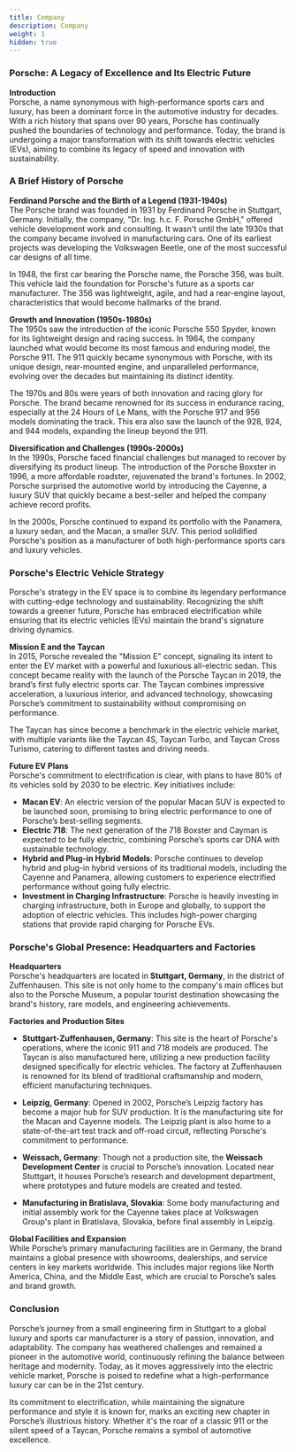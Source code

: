 ```yaml
---
title: Company
description: Company
weight: 1
hidden: true
---
```


### Porsche: A Legacy of Excellence and Its Electric Future

**Introduction**  
Porsche, a name synonymous with high-performance sports cars and luxury, has been a dominant force in the automotive industry for decades. With a rich history that spans over 90 years, Porsche has continually pushed the boundaries of technology and performance. Today, the brand is undergoing a major transformation with its shift towards electric vehicles (EVs), aiming to combine its legacy of speed and innovation with sustainability.

### A Brief History of Porsche

**Ferdinand Porsche and the Birth of a Legend (1931-1940s)**  
The Porsche brand was founded in 1931 by Ferdinand Porsche in Stuttgart, Germany. Initially, the company, "Dr. Ing. h.c. F. Porsche GmbH," offered vehicle development work and consulting. It wasn't until the late 1930s that the company became involved in manufacturing cars. One of its earliest projects was developing the Volkswagen Beetle, one of the most successful car designs of all time.

In 1948, the first car bearing the Porsche name, the Porsche 356, was built. This vehicle laid the foundation for Porsche's future as a sports car manufacturer. The 356 was lightweight, agile, and had a rear-engine layout, characteristics that would become hallmarks of the brand.

**Growth and Innovation (1950s-1980s)**  
The 1950s saw the introduction of the iconic Porsche 550 Spyder, known for its lightweight design and racing success. In 1964, the company launched what would become its most famous and enduring model, the Porsche 911. The 911 quickly became synonymous with Porsche, with its unique design, rear-mounted engine, and unparalleled performance, evolving over the decades but maintaining its distinct identity.

The 1970s and 80s were years of both innovation and racing glory for Porsche. The brand became renowned for its success in endurance racing, especially at the 24 Hours of Le Mans, with the Porsche 917 and 956 models dominating the track. This era also saw the launch of the 928, 924, and 944 models, expanding the lineup beyond the 911.

**Diversification and Challenges (1990s-2000s)**  
In the 1990s, Porsche faced financial challenges but managed to recover by diversifying its product lineup. The introduction of the Porsche Boxster in 1996, a more affordable roadster, rejuvenated the brand's fortunes. In 2002, Porsche surprised the automotive world by introducing the Cayenne, a luxury SUV that quickly became a best-seller and helped the company achieve record profits.

In the 2000s, Porsche continued to expand its portfolio with the Panamera, a luxury sedan, and the Macan, a smaller SUV. This period solidified Porsche's position as a manufacturer of both high-performance sports cars and luxury vehicles.

### Porsche's Electric Vehicle Strategy

Porsche's strategy in the EV space is to combine its legendary performance with cutting-edge technology and sustainability. Recognizing the shift towards a greener future, Porsche has embraced electrification while ensuring that its electric vehicles (EVs) maintain the brand's signature driving dynamics.

**Mission E and the Taycan**  
In 2015, Porsche revealed the "Mission E" concept, signaling its intent to enter the EV market with a powerful and luxurious all-electric sedan. This concept became reality with the launch of the Porsche Taycan in 2019, the brand’s first fully electric sports car. The Taycan combines impressive acceleration, a luxurious interior, and advanced technology, showcasing Porsche’s commitment to sustainability without compromising on performance.

The Taycan has since become a benchmark in the electric vehicle market, with multiple variants like the Taycan 4S, Taycan Turbo, and Taycan Cross Turismo, catering to different tastes and driving needs.

**Future EV Plans**  
Porsche's commitment to electrification is clear, with plans to have 80% of its vehicles sold by 2030 to be electric. Key initiatives include:

- **Macan EV**: An electric version of the popular Macan SUV is expected to be launched soon, promising to bring electric performance to one of Porsche’s best-selling segments.
- **Electric 718**: The next generation of the 718 Boxster and Cayman is expected to be fully electric, combining Porsche’s sports car DNA with sustainable technology.
- **Hybrid and Plug-in Hybrid Models**: Porsche continues to develop hybrid and plug-in hybrid versions of its traditional models, including the Cayenne and Panamera, allowing customers to experience electrified performance without going fully electric.
- **Investment in Charging Infrastructure**: Porsche is heavily investing in charging infrastructure, both in Europe and globally, to support the adoption of electric vehicles. This includes high-power charging stations that provide rapid charging for Porsche EVs.

### Porsche's Global Presence: Headquarters and Factories

**Headquarters**  
Porsche's headquarters are located in **Stuttgart, Germany**, in the district of Zuffenhausen. This site is not only home to the company's main offices but also to the Porsche Museum, a popular tourist destination showcasing the brand's history, rare models, and engineering achievements.

**Factories and Production Sites**  

- **Stuttgart-Zuffenhausen, Germany**: This site is the heart of Porsche's operations, where the iconic 911 and 718 models are produced. The Taycan is also manufactured here, utilizing a new production facility designed specifically for electric vehicles. The factory at Zuffenhausen is renowned for its blend of traditional craftsmanship and modern, efficient manufacturing techniques.
  
- **Leipzig, Germany**: Opened in 2002, Porsche’s Leipzig factory has become a major hub for SUV production. It is the manufacturing site for the Macan and Cayenne models. The Leipzig plant is also home to a state-of-the-art test track and off-road circuit, reflecting Porsche's commitment to performance.

- **Weissach, Germany**: Though not a production site, the **Weissach Development Center** is crucial to Porsche’s innovation. Located near Stuttgart, it houses Porsche’s research and development department, where prototypes and future models are created and tested.

- **Manufacturing in Bratislava, Slovakia**: Some body manufacturing and initial assembly work for the Cayenne takes place at Volkswagen Group's plant in Bratislava, Slovakia, before final assembly in Leipzig.

**Global Facilities and Expansion**  
While Porsche’s primary manufacturing facilities are in Germany, the brand maintains a global presence with showrooms, dealerships, and service centers in key markets worldwide. This includes major regions like North America, China, and the Middle East, which are crucial to Porsche’s sales and brand growth.

### Conclusion

Porsche’s journey from a small engineering firm in Stuttgart to a global luxury and sports car manufacturer is a story of passion, innovation, and adaptability. The company has weathered challenges and remained a pioneer in the automotive world, continuously refining the balance between heritage and modernity. Today, as it moves aggressively into the electric vehicle market, Porsche is poised to redefine what a high-performance luxury car can be in the 21st century.

Its commitment to electrification, while maintaining the signature performance and style it is known for, marks an exciting new chapter in Porsche’s illustrious history. Whether it's the roar of a classic 911 or the silent speed of a Taycan, Porsche remains a symbol of automotive excellence.